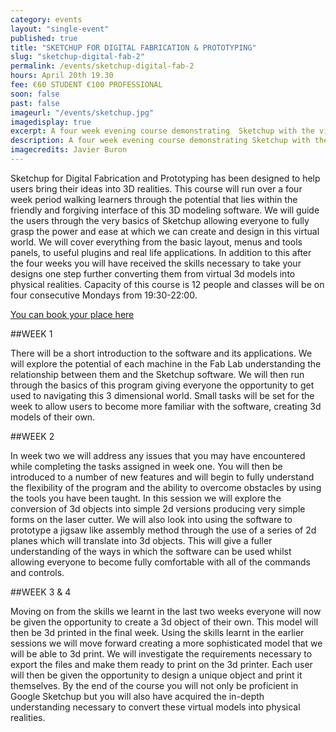 ```yaml
---
category: events
layout: "single-event"
published: true
title: "SKETCHUP FOR DIGITAL FABRICATION & PROTOTYPING"
slug: "sketchup-digital-fab-2"
permalink: /events/sketchup-digital-fab-2
hours: April 20th 19.30
fee: €60 STUDENT €100 PROFESSIONAL
soon: false
past: false
imageurl: "/events/sketchup.jpg"
imagedisplay: true
excerpt: A four week evening course demonstrating  Sketchup with the view to creating 3D drawings for use in conjunction with digital fabrication.
description: A four week evening course demonstrating Sketchup with the view to creating 3D drawings for use in conjunction with digital fabrication.
imagecredits: Javier Buron
---
```


Sketchup for Digital Fabrication and Prototyping has been designed to help users bring their ideas into 3D realities. This course will run over a four week period walking learners through the potential that lies within the friendly and forgiving interface of this 3D modeling software. We will guide the users through the very basics of Sketchup allowing everyone to fully grasp the power and ease at which we can create and design in this virtual world. We will cover everything from the basic layout, menus and tools panels, to useful plugins and real life applications. In addition to this after the four weeks you will have received the skills necessary to take your designs one step further converting them from virtual 3d models into physical realities.
Capacity of this course is 12 people and classes will be on four consecutive Mondays from 19:30-22:00.

[You can book your place here](http://fablablimerick.ticketleap.com/sketchup/)

##WEEK 1 

There will be a short introduction to the software and its applications. We will explore the potential of each machine in the Fab Lab understanding the relationship between them and the Sketchup software. We will then run through the basics of this program giving everyone the opportunity to get used to navigating this 3 dimensional world. Small tasks will be set for the week to allow users to become more familiar with the software, creating 3d models of their own.

##WEEK 2

In week two we will address any issues that you may have encountered while completing the tasks assigned in week one. You will then be introduced to a number of new features and will begin to fully understand the flexibility of the program and the ability to overcome obstacles by using the tools you have been taught. In this session we will explore the conversion of 3d objects into simple 2d versions producing very simple forms on the laser cutter. We will also look into using the software to prototype a jigsaw like assembly method through the use of a series of 2d planes which will translate into 3d objects. This will give a fuller understanding of the ways in which the software can be used whilst allowing everyone to become fully comfortable with all of the commands and controls.

##WEEK 3 & 4

Moving on from the skills we learnt in the last two weeks everyone will now be given the opportunity to create a 3d object of their own. This model will then be 3d printed in the final week. Using the skills learnt in the earlier sessions we will move forward creating a more sophisticated model that we will be able to 3d print. We will investigate the requirements necessary to export the files and make them ready to print on the 3d printer. Each user will then be given the opportunity to design a unique object and print it themselves. By the end of the course you will not only be proficient in Google Sketchup but you will also have acquired the in-depth understanding necessary to convert these virtual models into physical realities.


